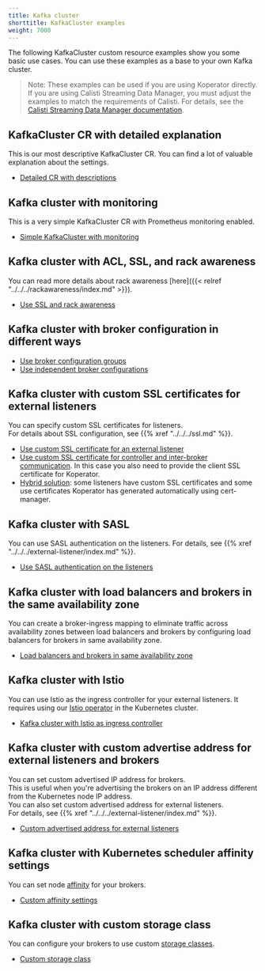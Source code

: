 ```yaml
---
title: Kafka cluster
shorttitle: KafkaCluster examples
weight: 7000
---
```


The following KafkaCluster custom resource examples show you some basic use cases.
You can use these examples as a base to your own Kafka cluster.

> Note: These examples can be used if you are using Koperator directly. If you are using Calisti Streaming Data Manager, you must adjust the examples to match the requirements of Calisti. For details, see the [Calisti Streaming Data Manager documentation](https://docs.calisti.app/docs/sdm/create-kafka-cluster/).

## KafkaCluster CR with detailed explanation

This is our most descriptive KafkaCluster CR. You can find a lot of valuable explanation about the settings.

- [Detailed CR with descriptions](https://github.com/banzaicloud/koperator/blob/master/config/samples/banzaicloud_v1beta1_kafkacluster.yaml)

## Kafka cluster with monitoring

This is a very simple KafkaCluster CR with Prometheus monitoring enabled.

- [Simple KafkaCluster with monitoring](https://github.com/banzaicloud/koperator/blob/master/config/samples/simplekafkacluster.yaml)

## Kafka cluster with ACL, SSL, and rack awareness

You can read more details about rack awareness [here]({{< relref "../../../rackawareness/index.md" >}}).

- [Use SSL and rack awareness](https://github.com/banzaicloud/koperator/blob/master/config/samples/kafkacluster_with_ssl_groups.yaml)

## Kafka cluster with broker configuration in different ways

- [Use broker configuration groups](https://github.com/banzaicloud/koperator/blob/master/config/samples/kafkacluster_without_ssl_groups.yaml)
- [Use independent broker configurations](https://github.com/banzaicloud/koperator/blob/master/config/samples/kafkacluster_without_ssl.yaml)

## Kafka cluster with custom SSL certificates for external listeners

You can specify custom SSL certificates for listeners.  
For details about SSL configuration, see {{% xref "../../../ssl.md" %}}.

- [Use custom SSL certificate for an external listener]()
- [Use custom SSL certificate for controller and inter-broker communication](). In this case you also need to provide the client SSL certificate for Koperator.  
- [Hybrid solution](): some listeners have custom SSL certificates and some use certificates Koperator has generated automatically using cert-manager.

## Kafka cluster with SASL

You can use SASL authentication on the listeners.
For details, see {{% xref "../../../external-listener/index.md" %}}.

- [Use SASL authentication on the listeners](https://github.com/banzaicloud/koperator/blob/master/config/samples/simplekafkacluster_with_sasl.yaml)

## Kafka cluster with load balancers and brokers in the same availability zone

You can create a broker-ingress mapping to eliminate traffic across availability zones between load balancers and brokers by configuring load balancers for brokers in same availability zone.

- [Load balancers and brokers in same availability zone](https://github.com/banzaicloud/koperator/blob/master/config/samples/simplekafkacluster-with-brokerbindings.yaml)

## Kafka cluster with Istio

You can use Istio as the ingress controller for your external listeners. It requires using our [Istio operator](https://github.com/banzaicloud/istio-operator) in the Kubernetes cluster.  

- [Kafka cluster with Istio as ingress controller](https://github.com/banzaicloud/koperator/blob/master/config/samples/kafkacluster-with-istio.yaml)

## Kafka cluster with custom advertise address for external listeners and brokers

You can set custom advertised IP address for brokers.  
This is useful when you're advertising the brokers on an IP address different from the Kubernetes node IP address.  
You can also set custom advertised address for external listeners.  
For details, see {{% xref "../../../external-listener/index.md" %}}.

- [Custom advertised address for external listeners](https://github.com/banzaicloud/koperator/blob/master/config/samples/simplekafkacluster-with-nodeport-external.yaml)

## Kafka cluster with Kubernetes scheduler affinity settings

You can set node [affinity](https://kubernetes.io/docs/concepts/scheduling-eviction/assign-pod-node/) for your brokers.

- [Custom affinity settings](https://github.com/banzaicloud/koperator/blob/master/config/samples/simplekafkacluster_affinity.yaml)

## Kafka cluster with custom storage class

You can configure your brokers to use custom [storage classes](https://kubernetes.io/docs/concepts/storage/storage-classes/).

- [Custom storage class](https://github.com/banzaicloud/koperator/blob/master/config/samples/simplekafkacluster_ebs_csi.yaml)
